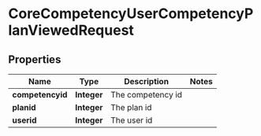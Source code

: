 

# CoreCompetencyUserCompetencyPlanViewedRequest


## Properties

| Name | Type | Description | Notes |
|------------ | ------------- | ------------- | -------------|
|**competencyid** | **Integer** | The competency id |  |
|**planid** | **Integer** | The plan id |  |
|**userid** | **Integer** | The user id |  |



